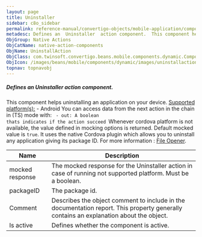 ```yaml
---
layout: page
title: Uninstaller
sidebar: c8o_sidebar
permalink: reference-manual/convertigo-objects/mobile-application/components/native-action-components/uninstaller/
metadesc: Defines an  Uninstaller  action component.  This component helps uninstalling an application on your device.  Supported platform(s)    Android  You ca
ObjGroup: Native Actions
ObjCatName: native-action-components
ObjName: UninstallAction
ObjClass: com.twinsoft.convertigo.beans.mobile.components.dynamic.ComponentManager$1
ObjIcon: /images/beans/mobile/components/dynamic/images/uninstallaction_color_32x32.png
topnav: topnavobj
---
```

##### Defines an <i>Uninstaller</i> action component. 
This component helps uninstalling an application on your device.
<u>Supported platform(s):</u> - Android
You can access data from the next action in the chain in (TS) mode with: <code> - out: A boolean thats indicates if the action succeed
</code>Whenever cordova platform is not available, the value defined in mocking options is returned.
 Default mocked value is <code>true</code>.
 It uses the native Cordova plugin which allows you to uninstall any application giving its package ID.
 For more information : <a target='_blank' href='https://ionicframework.com/docs/v3/native/file-opener/'>File Opener</a>.

Name | Description 
--- | ---
mocked response | The mocked response for the Uninstaller action in case of running not supported platform. Must be a boolean.
packageID | The package id.
Comment | Describes the object comment to include in the documentation report.  This property generally contains an explanation about the object. 
Is active | Defines whether the component is active. 

